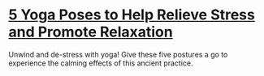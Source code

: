 
# [5 Yoga Poses to Help Relieve Stress and Promote Relaxation](https://www.mindhaste.com/t/yoga/5-yoga-poses-to-help-relieve-stress-and-promote-relaxation-134)

Unwind and de-stress with yoga! Give these five postures a go to experience the calming effects of this ancient practice.
    